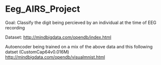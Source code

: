 # Eeg_AIRS_Project
Goal: Classify the digit being percieved by an individual at the time of EEG recording

Dataset: http://mindbigdata.com/opendb/index.html

Autoencoder being trained on a mix of the above data and this following datset (CustomCap64v0.016M)
http://mindbigdata.com/opendb/visualmnist.html
